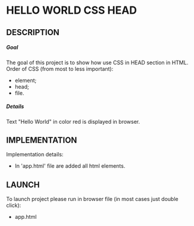 HELLO WORLD CSS HEAD
====================


DESCRIPTION
-----------

##### Goal
The goal of this project is to show how use CSS in HEAD section in HTML. 
Order of CSS (from most to less important):
- element;
- head;
- file.

##### Details
Text "Hello World" in color red is displayed in browser.


IMPLEMENTATION
-----------

Implementation details:
* In 'app.html' file are added all html elements.
  

LAUNCH
------

To launch project please run in browser file (in most cases just double click):
* app.html